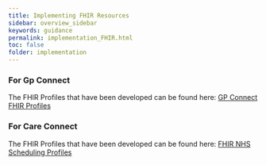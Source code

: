 ```yaml
---
title: Implementing FHIR Resources
sidebar: overview_sidebar
keywords: guidance
permalink: implementation_FHIR.html
toc: false
folder: implementation
---
```


### For Gp Connect

The FHIR Profiles that have been developed can be found here: <a href="https://digital.nhs.uk/developer/api-catalogue/gp-connect-fhir" target="_blank"> GP Connect FHIR Profiles </a> 

### For Care Connect

The FHIR Profiles that have been developed can be found here: <a href="https://digital.nhs.uk/developer/api-catalogue/nhs-booking-fhir" target="_blank"> FHIR NHS Scheduling  Profiles </a>
